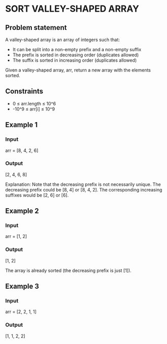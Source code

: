 # SORT VALLEY-SHAPED ARRAY

## Problem statement

A valley-shaped array is an array of integers such that:

- It can be split into a non-empty prefix and a non-empty suffix
- The prefix is sorted in decreasing order (duplicates allowed)
- The suffix is sorted in increasing order (duplicates allowed)

Given a valley-shaped array, arr, return a new array with the elements sorted.

## Constraints

- 0 ≤ arr.length ≤ 10^6
- -10^9 ≤ arr[i] ≤ 10^9

## Example 1

### Input

arr = [8, 4, 2, 6]

### Output

[2, 4, 6, 8]

Explanation: Note that the decreasing prefix is not necessarily unique. The
decreasing prefix could be [8, 4] or [8, 4, 2]. The corresponding increasing
suffixes would be [2, 6] or [6].

## Example 2

### Input

arr = [1, 2]

### Output

[1, 2]

The array is already sorted (the decreasing prefix is just
[1]).

## Example 3

### Input

arr = [2, 2, 1, 1]

### Output

[1, 1, 2, 2]